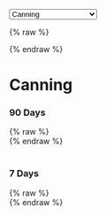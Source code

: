 <select id="candidate-select">
  <option value="canning">Canning</option>
  <option value="curtin">Curtin</option>
  <option value="flinders">Flinders</option>
  <option value="forrest">Forrest</option>
  <option value="third-parties">Third Party Campaigns</option>
  <option value="wa-liberal">WA Liberal Candidates</option>
</select>

{% raw %}
<div id="fb-root"></div>
<script async defer src="https://connect.facebook.net/en_US/sdk.js#xfbml=1&version=v7.0"></script>
{% endraw %}

<div id="canning-section">
  <h1>Canning</h1>
  <h3>90 Days</h3>
  {% raw %}
  <div class="fb-ad-library-spend-tracker" data-country="AU" data-page-ids="948595148496917,498624823340124" data-time-preset="last_90_days" data-width="500"></div>
  {% endraw %}
  <br><br>
  <h3>7 Days</h3>
  {% raw %}
  <div class="fb-ad-library-spend-tracker" data-country="AU" data-page-ids="948595148496917,498624823340124" data-time-preset="last_7_days" data-width="500"></div>
  {% endraw %}
  <br>
</div>

<div id="curtin-section" style="display: none;">
  <h1>Curtin</h1>
  <h3>90 Days</h3>
  {% raw %}
  <div class="fb-ad-library-spend-tracker" data-country="AU" data-page-ids="289373994253840,110679918187811" data-time-preset="last_90_days" data-width="500"></div>
  {% endraw %}
  <br><br>
  <h3>7 Days</h3>
  {% raw %}
  <div class="fb-ad-library-spend-tracker" data-country="AU" data-page-ids="289373994253840,110679918187811" data-time-preset="last_7_days" data-width="500"></div>
  {% endraw %}
  <br>
</div>

<div id="flinders-section" style="display: none;">
  <h1>Flinders</h1>
  <h3>90 Days</h3>
  {% raw %}
  <div class="fb-ad-library-spend-tracker" data-country="AU" data-page-ids="503830579480432,103943488824397" data-time-preset="last_90_days" data-width="500"></div>
  {% endraw %}
  <br><br>
  <h3>7 Days</h3>
  {% raw %}
  <div class="fb-ad-library-spend-tracker" data-country="AU" data-page-ids="503830579480432,103943488824397" data-time-preset="last_7_days" data-width="500"></div>
  {% endraw %}
  <br>
</div>

<div id="forrest-section" style="display: none;">
  <h1>Forrest</h1>
  <h3>90 Days</h3>
  {% raw %}
  <div class="fb-ad-library-spend-tracker" data-country="AU" data-page-ids="262340686960375,404749689384495" data-time-preset="last_90_days" data-width="500"></div>
  {% endraw %}
  <br><br>
  <h3>7 Days</h3>
  {% raw %}
  <div class="fb-ad-library-spend-tracker" data-country="AU" data-page-ids="262340686960375,404749689384495" data-time-preset="last_7_days" data-width="500"></div>
  {% endraw %}
  <br>
</div>

<div id="third-parties-section" style="display: none;">
  <h1>Third Party Campaigns</h1>
  <h3>90 Days</h3>
  {% raw %}
  <div class="fb-ad-library-spend-tracker" data-country="AU" data-page-ids="303766332823672,105228161893855,316480331783930,364778170063379,502399306292375,110680668178304,308746806571901,113998151684022,319994201189969,617062438149399,637560852762998,272776272576972" data-time-preset="last_90_days" data-width="500"></div>
  {% endraw %}
  <br><br>
  <h3>7 Days</h3>
  {% raw %}
  <div class="fb-ad-library-spend-tracker" data-country="AU" data-page-ids="303766332823672,105228161893855,316480331783930,364778170063379,502399306292375,110680668178304,308746806571901,113998151684022,319994201189969,617062438149399,637560852762998,272776272576972" data-time-preset="last_7_days" data-width="500"></div>
  {% endraw %}
  <br>
</div>

<div id="wa-liberal-section" style="display: none;">
  <h1>WA Liberal Candidates</h1>
  <h3>90 Days</h3>
  {% raw %}
  <div class="fb-ad-library-spend-tracker" data-country="AU" data-page-ids="289373994253840,262340686960375,948595148496917,357223777483754,442693582252181,346201718577605,776811619361742,428271723699770,146533948886081,125627804305487" data-time-preset="last_90_days" data-width="500"></div>
  {% endraw %}
  <br><br>
  <h3>7 Days</h3>
  {% raw %}
  <div class="fb-ad-library-spend-tracker" data-country="AU" data-page-ids="289373994253840,262340686960375,948595148496917,357223777483754,442693582252181,346201718577605,776811619361742,428271723699770,146533948886081,125627804305487" data-time-preset="last_7_days" data-width="500"></div>
  {% endraw %}
  <br>
</div>

<script>
  document.getElementById("candidate-select").addEventListener("change", function() {
    var selection = this.value;
    // Hide all sections first
    document.getElementById("canning-section").style.display = "none";
    document.getElementById("curtin-section").style.display = "none";
    document.getElementById("flinders-section").style.display = "none";
    document.getElementById("forrest-section").style.display = "none";
    document.getElementById("third-parties-section").style.display = "none";
    document.getElementById("wa-liberal-section").style.display = "none";
    
    // Show the selected section
    if (selection === "curtin") {
      document.getElementById("curtin-section").style.display = "block";
    } else if (selection === "wa-liberal") {
      document.getElementById("wa-liberal-section").style.display = "block";
    } else if (selection === "canning") {
      document.getElementById("canning-section").style.display = "block";
    } else if (selection === "forrest") {
      document.getElementById("forrest-section").style.display = "block";
    } else if (selection === "third-parties") {
      document.getElementById("third-parties-section").style.display = "block";
    } else if (selection === "flinders") {
      document.getElementById("flinders-section").style.display = "block";
    }
  });
</script>
